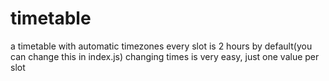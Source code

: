 # timetable
a timetable with automatic timezones
every slot is 2 hours by default(you can change this in index.js)
changing times is very easy, just one value per slot
